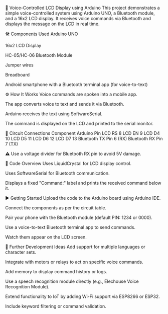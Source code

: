 🎤 Voice-Controlled LCD Display using Arduino
This project demonstrates a simple voice-controlled system using Arduino UNO, a Bluetooth module, and a 16x2 LCD display. It receives voice commands via Bluetooth and displays the message on the LCD in real time.

🛠️ Components Used
Arduino UNO

16x2 LCD Display

HC-05/HC-06 Bluetooth Module

Jumper wires

Breadboard

Android smartphone with a Bluetooth terminal app (for voice-to-text)

⚙️ How It Works
Voice commands are spoken into a mobile app.

The app converts voice to text and sends it via Bluetooth.

Arduino receives the text using SoftwareSerial.

The command is displayed on the LCD and printed to the serial monitor.

🔌 Circuit Connections
Component	Arduino Pin
LCD RS	8
LCD EN	9
LCD D4	10
LCD D5	11
LCD D6	12
LCD D7	13
Bluetooth TX	Pin 6 (RX)
Bluetooth RX	Pin 7 (TX)

⚠️ Use a voltage divider for Bluetooth RX pin to avoid 5V damage.

🧾 Code Overview
Uses LiquidCrystal for LCD display control.

Uses SoftwareSerial for Bluetooth communication.

Displays a fixed "Command:" label and prints the received command below it.

▶️ Getting Started
Upload the code to the Arduino board using Arduino IDE.

Connect the components as per the circuit table.

Pair your phone with the Bluetooth module (default PIN: 1234 or 0000).

Use a voice-to-text Bluetooth terminal app to send commands.

Watch them appear on the LCD screen.

🚀 Further Development Ideas
Add support for multiple languages or character sets.

Integrate with motors or relays to act on specific voice commands.

Add memory to display command history or logs.

Use a speech recognition module directly (e.g., Elechouse Voice Recognition Module).

Extend functionality to IoT by adding Wi-Fi support via ESP8266 or ESP32.

Include keyword filtering or command validation.
